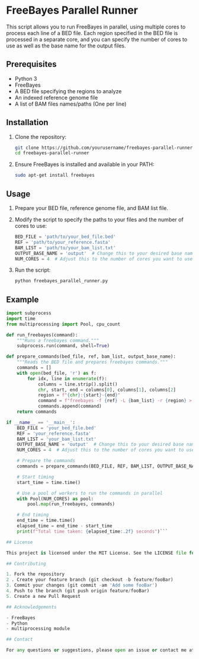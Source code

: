 # FreeBayes Parallel Runner

This script allows you to run FreeBayes in parallel, using multiple cores to process each line of a BED file. Each region specified in the BED file is processed in a separate core, and you can specify the number of cores to use as well as the base name for the output files.

## Prerequisites

- Python 3
- FreeBayes
- A BED file specifying the regions to analyze
- An indexed reference genome file
- A list of BAM files names/paths (One per line)

## Installation

1. Clone the repository:
    ```bash
    git clone https://github.com/yourusername/freebayes-parallel-runner.git
    cd freebayes-parallel-runner
    ```

2. Ensure FreeBayes is installed and available in your PATH:
    ```bash
    sudo apt-get install freebayes
    ```

## Usage

1. Prepare your BED file, reference genome file, and BAM list file.

2. Modify the script to specify the paths to your files and the number of cores to use:
    ```python
    BED_FILE = 'path/to/your_bed_file.bed'
    REF = 'path/to/your_reference.fasta'
    BAM_LIST = 'path/to/your_bam_list.txt'
    OUTPUT_BASE_NAME = 'output'  # Change this to your desired base name
    NUM_CORES = 4  # Adjust this to the number of cores you want to use
    ```

3. Run the script:
    ```bash
    python freebayes_parallel_runner.py
    ```

## Example

```python
import subprocess
import time
from multiprocessing import Pool, cpu_count

def run_freebayes(command):
    """Runs a freebayes command."""
    subprocess.run(command, shell=True)

def prepare_commands(bed_file, ref, bam_list, output_base_name):
    """Reads the BED file and prepares freebayes commands."""
    commands = []
    with open(bed_file, 'r') as f:
        for idx, line in enumerate(f):
            columns = line.strip().split()
            chr, start, end = columns[0], columns[1], columns[2]
            region = f"{chr}:{start}-{end}"
            command = f"freebayes -f {ref} -L {bam_list} -r {region} > {output_base_name}_{idx + 1}.vcf"
            commands.append(command)
    return commands

if __name__ == '__main__':
    BED_FILE = 'your_bed_file.bed'
    REF = 'your_reference.fasta'
    BAM_LIST = 'your_bam_list.txt'
    OUTPUT_BASE_NAME = 'output'  # Change this to your desired base name
    NUM_CORES = 4  # Adjust this to the number of cores you want to use

    # Prepare the commands
    commands = prepare_commands(BED_FILE, REF, BAM_LIST, OUTPUT_BASE_NAME)

    # Start timing
    start_time = time.time()

    # Use a pool of workers to run the commands in parallel
    with Pool(NUM_CORES) as pool:
        pool.map(run_freebayes, commands)

    # End timing
    end_time = time.time()
    elapsed_time = end_time - start_time
    print(f"Total time taken: {elapsed_time:.2f} seconds")```

## License

This project is licensed under the MIT License. See the LICENSE file for details.

## Contributing

1. Fork the repository
2 . Create your feature branch (git checkout -b feature/fooBar)
3. Commit your changes (git commit -am 'Add some fooBar')
4. Push to the branch (git push origin feature/fooBar)
5. Create a new Pull Request

## Acknowledgements

- FreeBayes
- Python
- multiprocessing module

## Contact

For any questions or suggestions, please open an issue or contact me at [marcel.ferreira@unesp.br].